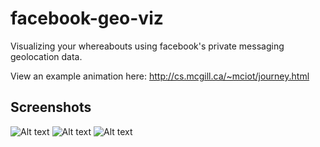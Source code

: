 # facebook-geo-viz
Visualizing your whereabouts using facebook's private messaging geolocation data. 

View an example animation here: http://cs.mcgill.ca/~mciot/journey.html


Screenshots
------
![Alt text](https://raw.githubusercontent.com/morganecf/facebook-geo-viz/master/northeast.png "Cumulative locations in the north east")
![Alt text](https://raw.githubusercontent.com/morganecf/facebook-geo-viz/master/europe.png "Sejour to Europe")
![Alt text](https://raw.githubusercontent.com/morganecf/facebook-geo-viz/master/stanford.png "Hanging out at Stanford")
